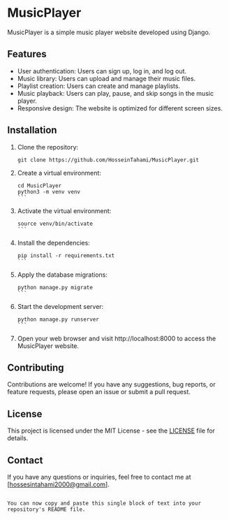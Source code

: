 # MusicPlayer

MusicPlayer is a simple music player website developed using Django.

## Features

- User authentication: Users can sign up, log in, and log out.
- Music library: Users can upload and manage their music files.
- Playlist creation: Users can create and manage playlists.
- Music playback: Users can play, pause, and skip songs in the music player.
- Responsive design: The website is optimized for different screen sizes.

## Installation

1. Clone the repository:

   ```shell
   git clone https://github.com/HosseinTahami/MusicPlayer.git
   ```

2. Create a virtual environment:

   ````shell
   cd MusicPlayer
   python3 -m venv venv
   ```

3. Activate the virtual environment:

   ````shell
   source venv/bin/activate
   ```

4. Install the dependencies:

   ````shell
   pip install -r requirements.txt
   ```

5. Apply the database migrations:

   ````shell
   python manage.py migrate
   ```

6. Start the development server:

   ````shell
   python manage.py runserver
   ```

7. Open your web browser and visit http://localhost:8000 to access the MusicPlayer website.

## Contributing

Contributions are welcome! If you have any suggestions, bug reports, or feature requests, please open an issue or submit a pull request.

## License

This project is licensed under the MIT License - see the [LICENSE](LICENSE) file for details.

## Contact

If you have any questions or inquiries, feel free to contact me at [hossesintahami2000@gmail.com].
```

You can now copy and paste this single block of text into your repository's README file.

